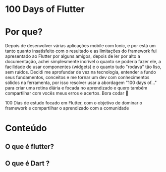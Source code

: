 # 100 Days of Flutter

# Por que?
Depois de desenvolver várias aplicações mobile com Ionic, e por está um tanto quanto insatisfeito com o resultado e as limitações do framework fui apresentado ao Flutter por alguns amigos, depois de ler por alto a documentação, achei simplesmente incrível o quanto se poderia fazer ele, a facilidade de usar componentes (widgets) e o quanto tudo "rodava" tão liso, sem ruídos. Decidi me aprofundar de vez na tecnologia, entender a fundo seus fundamentos, conceitos e me tornar um dev com conhecimentos sólidos na ferramenta, por isso resolver usar a abordagem "100 days of..." para criar uma rotina diária e focada no aprendizado e quero também compartilhar com vocês meus erros e acertos. Bora codar 🚀

100 Dias de estudo focado em Flutter, com o objetivo de dominar o framework e compartilhar o aprendizado com a comunidade

# Conteúdo

## O que é flutter?

## O que é Dart ?


